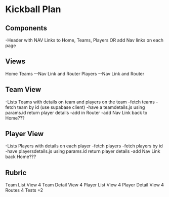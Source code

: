 # Kickball Plan

## Components

-Header with NAV Links to Home, Teams, Players OR add Nav links on each page

## Views

Home
Teams --Nav Link and Router
Players --Nav Link and Router

## Team View

-Lists Teams with details on team and players on the team
-fetch teams
-fetch team by id (use supabase client)
-have a teamdetails.js using params.id return player details
-add in Router
-add Nav Link back to Home???

## Player View

-Lists Players with details on each player
-fetch players
-fetch players by id
-have playersdetails.js using params.id return player details
-add Nav Link back Home???

## Rubric

Team List View 4
Team Detail View 4
Player List View 4
Player Detail View 4
Routes 4
Tests +2
